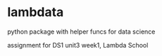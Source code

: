 # lambdata
python package with helper funcs for data science

assignment for DS1 unit3 week1, Lambda School
